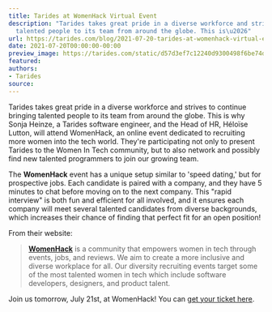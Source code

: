```yaml
---
title: Tarides at WomenHack Virtual Event
description: "Tarides takes great pride in a diverse workforce and strives to continue\nbringing
  talented people to its team from around the globe. This is\u2026"
url: https://tarides.com/blog/2021-07-20-tarides-at-womenhack-virtual-event
date: 2021-07-20T00:00:00-00:00
preview_image: https://tarides.com/static/d57d3ef7c12240d9300498f6be74d3a9/0132d/ColorfulCode.jpg
featured:
authors:
- Tarides
source:
---
```


<p>Tarides takes great pride in a diverse workforce and strives to continue
bringing talented people to its team from around the globe. This is why Sonja
Heinze, a Tarides software engineer, and the Head of HR, H&eacute;lo&iuml;se Lutton, will
attend WomenHack, an online event dedicated to recruiting more women into the
tech world. They're participating not only to present Tarides to the Women In
Tech community, but to also network and possibly find new talented programmers
to join our growing team.</p>
<p>The <strong>WomenHack</strong> event has a unique setup similar to 'speed dating,' but for
prospective jobs. Each candidate is paired with a company, and they have 5
minutes to chat before moving on to the next company. This &quot;rapid interview&quot; is
both fun and efficient for all involved, and it ensures each company will meet
several talented candidates from diverse backgrounds, which increases their
chance of finding that perfect fit for an open position!</p>
<p>From their website:</p>
<blockquote>
<p><strong><a href="https://womenhack.com/">WomenHack</a></strong> is a community that empowers women in
tech through events, jobs, and reviews. We aim to create a more inclusive and
diverse workplace for all. Our diversity recruiting events target some of the
most talented women in tech which include software developers, designers, and
product talent.&nbsp;</p>
</blockquote>
<p>Join us tomorrow, July 21st, at WomenHack! You can <a href="https://womenhack.com/events/72907/?tickets">get your ticket
here</a>.</p>
